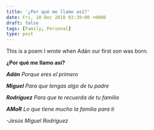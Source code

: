 ```yaml
---
title: '¿Por qué me llamo así?'
date: Fri, 10 Dec 2010 03:39:00 +0000
draft: false
tags: [Family, Personal]
type: post
---
```


This is a poem I wrote when Adán our first son was born.

**¿Por qué me llamo así?**

_**Adán**_ _Porque eres el primero_

_**Miguel**_ _Para que tengas algo de tu padre_

_**Rodríguez**_ _Para que te recuerda de tu familia_

_**AMoR**_ _Lo que tiene mucho la familia para ti_

_\-Jesús Miguel Rodríguez_